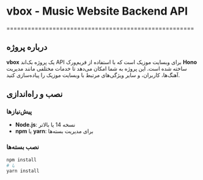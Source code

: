 # vbox - Music Website Backend API

=====================================================

## درباره پروژه

**vbox** یک پروژه بک‌اند API برای وبسایت موزیک است که با استفاده از فریم‌ورک **Hono** ساخته شده است. این پروژه به شما امکان می‌دهد تا خدمات مختلفی مانند مدیریت آهنگ‌ها، کاربران، و سایر ویژگی‌های مرتبط با وبسایت موزیک را پیاده‌سازی کنید.

## نصب و راه‌اندازی

### پیش‌نیازها

- **Node.js**: نسخه 14 یا بالاتر
- **npm** یا **yarn**: برای مدیریت بسته‌ها

### نصب بسته‌ها

```bash
npm install
# یا
yarn install
```

